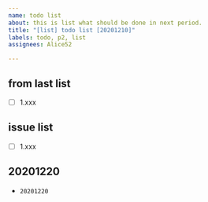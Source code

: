 ```yaml
---
name: todo list
about: this is list what should be done in next period.
title: "[list] todo list [20201210]"
labels: todo, p2, list
assignees: Alice52

---
```


## from last list

- [ ] 1.xxx

## issue list

- [ ] 1.xxx

## 20201220

- `20201220`
